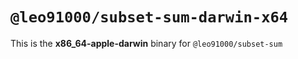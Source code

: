 # `@leo91000/subset-sum-darwin-x64`

This is the **x86_64-apple-darwin** binary for `@leo91000/subset-sum`
